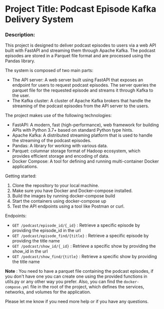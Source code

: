 # Project Title: Podcast Episode Kafka Delivery System 


### Description:
This project is designed to deliver podcast episodes to users via a web API built with FastAPI and streaming them through Apache Kafka. The podcast episodes are stored in a Parquet file format and are processed using the Pandas library.

The system is composed of two main parts:

* The API server: A web server built using FastAPI that exposes an endpoint for users to request podcast episodes. The server queries the parquet file for the requested episode and streams it through Kafka to the user.
* The Kafka cluster: A cluster of Apache Kafka brokers that handle the streaming of the podcast episodes from the API server to the users.

The project makes use of the following technologies:

* FastAPI: A modern, fast (high-performance), web framework for building APIs with Python 3.7+ based on standard Python type hints.
* Apache Kafka: A distributed streaming platform that is used to handle the streaming of the podcast episodes.
* Pandas: A library for working with various data.
* Parquet: columnar storage format of Hadoop ecosystem, which provides efficient storage and encoding of data.
* Docker Compose: A tool for defining and running multi-container Docker applications.

Getting started:
1. Clone the repository to your local machine.
2. Make sure you have Docker and Docker-compose installed.
3. Build the images by running docker-compose build
4. Start the containers using docker-compose up
5. Test the API endpoints using a tool like Postman or curl.

Endpoints:
* `GET /podcast/episode_id/{_id}` : Retrieve a specific episode by providing the episode_id in the url
* `GET /podcast/episode_find/{title}` : Retrieve a specific episode by providing the title name
* `GET /podcast/show_id/{_id}` :  Retrieve a specific show by providing the show_id in the url
* `GET /podcast/show_find/{title}` : Retrieve a specific show by providing the title name

**Note** : You need to have a parquet file containing the podcast episodes, if you don't have one you can create one using the provided functions in utils.py or any other way you prefer.
Also, you can find the `docker-compose.yml` file in the root of the project, which defines the services, networks, and volumes for the application.

Please let me know if you need more help or if you have any questions.
